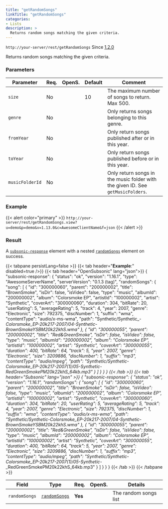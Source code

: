 ```yaml
---
title: "getRandomSongs"
linkTitle: "getRandomSongs"
categories:
- Lists
description: >
  Returns random songs matching the given criteria.
---
```


`http://your-server/rest/getRandomSongs` Since [1.2.0](../../subsonic-versions)

Returns random songs matching the given criteria.

### Parameters

| Parameter | Req. | OpenS. | Default | Comment |
| --- | --- | --- | --- | --- |
| `size` | No   || 10  | The maximum number of songs to return. Max 500. |
| `genre` | No   ||   | Only returns songs belonging to this genre. |
| `fromYear` | No  | |   | Only return songs published after or in this year. |
| `toYear` | No   ||   | Only return songs published before or in this year. |
| `musicFolderId` |  No  | |  | Only return songs in the music folder with the given ID. See `getMusicFolders`. |

### Example

{{< alert color="primary" >}} `http://your-server/rest/getRandomSongs.view?u=demo&p=demo&v=1.13.0&c=AwesomeClientName&f=json` {{< /alert >}}

### Result

A [`subsonic-response`](../../responses/subsonic-response) element with a nested [`randomSongs`](../../responses/randomsongs) element on success.

{{< tabpane persistLang=false >}}
{{< tab header="**Example**:" disabled=true />}}
{{< tab header="OpenSubsonic" lang="json">}}
{
  "subsonic-response": {
    "status": "ok",
    "version": "1.16.1",
    "type": "AwesomeServerName",
    "serverVersion": "0.1.3 (tag)",
    "randomSongs": {
      "song": [
        {
          "id": "300000060",
          "parent": "200000002",
          "title": "BrownSmoke",
          "isDir": false,
          "isVideo": false,
          "type": "music",
          "albumId": "200000002",
          "album": "Colorsmoke EP",
          "artistId": "100000002",
          "artist": "Synthetic",
          "coverArt": "300000060",
          "duration": 304,
          "bitRate": 20,
          "userRating": 5,
          "averageRating": 5,
          "track": 4,
          "year": 2007,
          "genre": "Electronic",
          "size": 792375,
          "discNumber": 1,
          "suffix": "wma",
          "contentType": "audio/x-ms-wma",
          "path": "Synthetic/Synthetic_-_Colorsmoke_EP-20k217-2007/04-Synthetic_-_BrownSmokeYSBM20k22khS.wma"
        },
        {
          "id": "300000055",
          "parent": "200000002",
          "title": "Red&GreenSmoke",
          "isDir": false,
          "isVideo": false,
          "type": "music",
          "albumId": "200000002",
          "album": "Colorsmoke EP",
          "artistId": "100000002",
          "artist": "Synthetic",
          "coverArt": "300000055",
          "duration": 400,
          "bitRate": 64,
          "track": 5,
          "year": 2007,
          "genre": "Electronic",
          "size": 3209886,
          "discNumber": 1,
          "suffix": "mp3",
          "contentType": "audio/mpeg",
          "path": "Synthetic/Synthetic_-_Colorsmoke_EP-20k217-2007(1)/05-Synthetic_-_RedGreenSmokePM20k22khS_64kb.mp3"
        }
      ]
    }
  }
}
{{< /tab >}}
{{< tab header="Subsonic" lang="json" >}}
{
  "subsonic-response": {
    "status": "ok",
    "version": "1.16.1",
    "randomSongs": {
      "song": [
        {
          "id": "300000060",
          "parent": "200000002",
          "title": "BrownSmoke",
          "isDir": false,
          "isVideo": false,
          "type": "music",
          "albumId": "200000002",
          "album": "Colorsmoke EP",
          "artistId": "100000002",
          "artist": "Synthetic",
          "coverArt": "300000060",
          "duration": 304,
          "bitRate": 20,
          "userRating": 5,
          "averageRating": 5,
          "track": 4,
          "year": 2007,
          "genre": "Electronic",
          "size": 792375,
          "discNumber": 1,
          "suffix": "wma",
          "contentType": "audio/x-ms-wma",
          "path": "Synthetic/Synthetic_-_Colorsmoke_EP-20k217-2007/04-Synthetic_-_BrownSmokeYSBM20k22khS.wma"
        },
        {
          "id": "300000055",
          "parent": "200000002",
          "title": "Red&GreenSmoke",
          "isDir": false,
          "isVideo": false,
          "type": "music",
          "albumId": "200000002",
          "album": "Colorsmoke EP",
          "artistId": "100000002",
          "artist": "Synthetic",
          "coverArt": "300000055",
          "duration": 400,
          "bitRate": 64,
          "track": 5,
          "year": 2007,
          "genre": "Electronic",
          "size": 3209886,
          "discNumber": 1,
          "suffix": "mp3",
          "contentType": "audio/mpeg",
          "path": "Synthetic/Synthetic_-_Colorsmoke_EP-20k217-2007(1)/05-Synthetic_-_RedGreenSmokePM20k22khS_64kb.mp3"
        }
      ]
    }
  }
}
{{< /tab >}}
{{< /tabpane >}}

| Field |  Type | Req. | OpenS. | Details |
| --- | --- | --- | --- | --- |
| `randomSongs` | [`randomSongs`](../../responses/randomsongs)| **Yes** |   | The random songs list |
